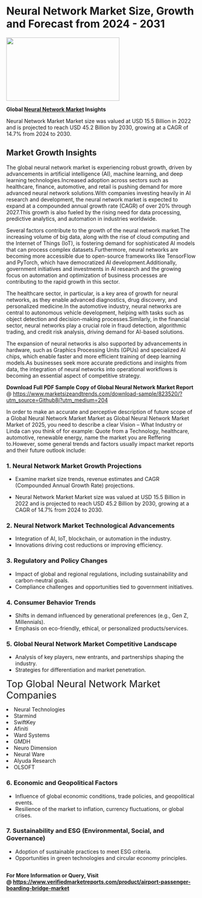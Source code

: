 <H1>Neural Network Market Size, Growth and Forecast from 2024 - 2031</H1><img class="aligncenter size-medium wp-image-584254" src="https://thirdeyenews.in/wp-content/uploads/2024/09/Global-Market-Research-300x168.jpeg" alt="" width="300" height="168" /><p><strong>Global&nbsp;<a href="https://www.marketsizeandtrends.com/download-sample/823520/?utm_source=Github8j?utm_medium=204">Neural Network Market</a> Insights</strong></p><p>Neural Network Market Market size was valued at USD 15.5 Billion in 2022 and is projected to reach USD 45.2 Billion by 2030, growing at a CAGR of 14.7% from 2024 to 2030.</p><p><h2>Market Growth Insights</h2> <p>The global neural network market is experiencing robust growth, driven by advancements in artificial intelligence (AI), machine learning, and deep learning technologies.Increased adoption across sectors such as healthcare, finance, automotive, and retail is pushing demand for more advanced neural network solutions.With companies investing heavily in AI research and development, the neural network market is expected to expand at a compounded annual growth rate (CAGR) of over 20% through 2027.This growth is also fueled by the rising need for data processing, predictive analytics, and automation in industries worldwide.</p> <p>Several factors contribute to the growth of the neural network market.The increasing volume of big data, along with the rise of cloud computing and the Internet of Things (IoT), is fostering demand for sophisticated AI models that can process complex datasets.Furthermore, neural networks are becoming more accessible due to open-source frameworks like TensorFlow and PyTorch, which have democratized AI development.Additionally, government initiatives and investments in AI research and the growing focus on automation and optimization of business processes are contributing to the rapid growth in this sector.</p> <p>The healthcare sector, in particular, is a key area of growth for neural networks, as they enable advanced diagnostics, drug discovery, and personalized medicine.In the automotive industry, neural networks are central to autonomous vehicle development, helping with tasks such as object detection and decision-making processes.Similarly, in the financial sector, neural networks play a crucial role in fraud detection, algorithmic trading, and credit risk analysis, driving demand for AI-based solutions.</p> <p>The expansion of neural networks is also supported by advancements in hardware, such as Graphics Processing Units (GPUs) and specialized AI chips, which enable faster and more efficient training of deep learning models.As businesses seek more accurate predictions and insights from data, the integration of neural networks into operational workflows is becoming an essential aspect of competitive strategy.</p> <p><span class=""><strong>Download Full PDF Sample Copy of Global Neural Network Market Report</strong> @ <a href="https://www.marketsizeandtrends.com/download-sample/823520/?utm_source=Github8j?utm_medium=204" target="_blank">https://www.marketsizeandtrends.com/download-sample/823520/?utm_source=Github8j?utm_medium=204</a></span></p><p>In order to make an accurate and perceptive description of future scope of a Global&nbsp;Neural Network Market Market as Global&nbsp;Neural Network Market Market of 2025, you need to describe a clear Vision &ndash; What Industry or Linda can you think of for example: Quote from a Technology, healthcare, automotive, renewable energy, name the market you are Reffering to.However, some general trends and factors usually impact market reports and their future outlook include:</p><h3>1.&nbsp;<strong>Neural Network Market Growth Projections</strong></h3><ul><li>Examine market size trends, revenue estimates and CAGR (Compounded Annual Growth Rate) projections.</li><li><p>Neural Network Market Market size was valued at USD 15.5 Billion in 2022 and is projected to reach USD 45.2 Billion by 2030, growing at a CAGR of 14.7% from 2024 to 2030.</p></li></ul><h3>2.&nbsp;<strong>Neural Network Market Technological Advancements</strong></h3><ul><li>Integration of AI, IoT, blockchain, or automation in the industry.</li><li>Innovations driving cost reductions or improving efficiency.</li></ul><h3>3.&nbsp;<strong>Regulatory and Policy Changes</strong></h3><ul><li>Impact of global and regional regulations, including sustainability and carbon-neutral goals.</li><li>Compliance challenges and opportunities tied to government initiatives.</li></ul><h3>4.&nbsp;<strong>Consumer Behavior Trends</strong></h3><ul><li>Shifts in demand influenced by generational preferences (e.g., Gen Z, Millennials).</li><li>Emphasis on eco-friendly, ethical, or personalized products/services.</li></ul><h3>5.&nbsp;<strong>Global Neural Network Market Competitive Landscape</strong></h3><ul><li>Analysis of key players, new entrants, and partnerships shaping the industry.</li><li>Strategies for differentiation and market penetration.</li></ul><p data-pm-slice="1 1 []"><span style="color: inherit; font-family: inherit; font-size: 25px;">Top Global Neural Network Market Companies</span></p><div class="" data-test-id=""><p><li>Neural Technologies</li><li> Starmind</li><li> SwiftKey</li><li> Afiniti</li><li> Ward Systems</li><li> GMDH</li><li> Neuro Dimension</li><li> Neural Ware</li><li> Alyuda Research</li><li> OLSOFT</li></p></div><h3>6.&nbsp;<strong>Economic and Geopolitical Factors</strong></h3><ul><li>Influence of global economic conditions, trade policies, and geopolitical events.</li><li>Resilience of the market to inflation, currency fluctuations, or global crises.</li></ul><h3>7.&nbsp;<strong>Sustainability and ESG (Environmental, Social, and Governance)</strong></h3><ul><li>Adoption of sustainable practices to meet ESG criteria.</li><li>Opportunities in green technologies and circular economy principles.</li></ul><h2><strong style="font-size: 14px;">For More Information or Query, Visit @&nbsp;</strong><a style="background-color: #ffffff; font-size: 14px;" href="https://www.marketsizeandtrends.com/report/neural-network-market/" target="_blank">https://www.verifiedmarketreports.com/product/airport-passenger-boarding-bridge-market</a></h2>